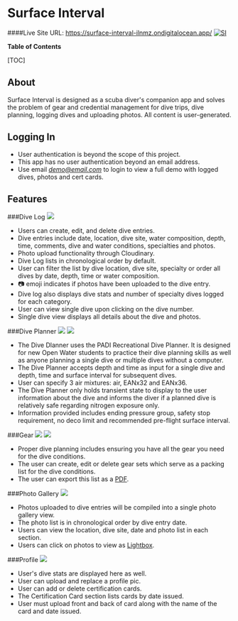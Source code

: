 # Surface Interval
####Live Site URL: https://surface-interval-ilnmz.ondigitalocean.app/
[![SI](https://res.cloudinary.com/surface-interval/image/upload/v1636928550/demo/1_o4vb0j.png "SI")](https://res.cloudinary.com/surface-interval/image/upload/v1636928550/demo/1_o4vb0j.png "SI")

**Table of Contents**

[TOC]

## About
Surface Interval is designed as a scuba diver's companion app and solves the problem of gear and credential management for dive trips, dive planning, logging dives and uploading photos. All content is user-generated.


## Logging In
- User authentication is beyond the scope of this project.
- This app has no user authentication beyond an email address.
- Use email *demo@email.com* to login to view a full demo with logged dives, photos and cert cards.

## Features
###Dive Log
[![](https://res.cloudinary.com/surface-interval/image/upload/v1636928563/demo/9_e0wvbh.png)](https://res.cloudinary.com/surface-interval/image/upload/v1636928563/demo/9_e0wvbh.png)
- Users can create, edit, and delete dive entries.
- Dive entries include date, location, dive site, water composition, depth, time, comments, dive and water conditions, specialties and photos.
- Photo upload functionality through Cloudinary.
- Dive Log lists in chronological order by default.
- User can filter the list by dive location, dive site, specialty or order all dives by date, depth, time or water composition.
- 📷 emoji indicates if photos have been uploaded to the dive entry.
- Dive log also displays dive stats and number of specialty dives logged for each category.
- User can view single dive upon clicking on the dive number.
- Single dive view displays all details about the dive and photos.

###Dive Planner
[![](https://res.cloudinary.com/surface-interval/image/upload/v1636928558/demo/3_lbtbji.png)](https://res.cloudinary.com/surface-interval/image/upload/v1636928558/demo/3_lbtbji.png)
[![](https://res.cloudinary.com/surface-interval/image/upload/v1636928543/demo/4_meheau.png)](https://res.cloudinary.com/surface-interval/image/upload/v1636928543/demo/4_meheau.png)
- The Dive Dlanner uses the PADI Recreational Dive Planner. It is designed for new Open Water students to practice their dive planning skills as well as anyone planning a single dive or multiple dives without a computer.
- The Dive Planner accepts depth and time as input for a single dive and depth, time and surface interval for subsequent dives.
- User can specify 3 air mixtures: air, EANx32 and EANx36.
- The Dive Planner only holds transient state to display to the user information about the dive and informs the diver if a planned dive is relatively safe regarding nitrogen exposure only.
- Information provided includes ending pressure group, safety stop requirement, no deco limit and recommended pre-flight surface interval.

###Gear
[![](https://res.cloudinary.com/surface-interval/image/upload/v1636928553/demo/5_zinkp1.png)](https://res.cloudinary.com/surface-interval/image/upload/v1636928553/demo/5_zinkp1.png)
[![](https://res.cloudinary.com/surface-interval/image/upload/v1636928558/demo/6_dyombt.png)](https://res.cloudinary.com/surface-interval/image/upload/v1636928558/demo/6_dyombt.png)
- Proper dive planning includes ensuring you have all the gear you need for the dive conditions.
- The user can create, edit or delete gear sets which serve as a packing list for the dive conditions.
- The user can export this list as a [PDF](https://react-pdf.org/ "PDF").

###Photo Gallery
[![](https://res.cloudinary.com/surface-interval/image/upload/v1636928560/demo/7_lt9h0l.png)](https://res.cloudinary.com/surface-interval/image/upload/v1636928560/demo/7_lt9h0l.png)
- Photos uploaded to dive entries will be compiled into a single photo gallery view.
- The photo list is in chronological order by dive entry date.
- Users can view the location, dive site, date and photo list in each section.
- Users can click on photos to view as [Lightbox](https://www.npmjs.com/package/simple-react-lightbox "Lightbox").

###Profile
[![](https://res.cloudinary.com/surface-interval/image/upload/v1636929113/demo/Inked8_LI_jet9e0.jpg)](https://res.cloudinary.com/surface-interval/image/upload/v1636929113/demo/Inked8_LI_jet9e0.jpg)
- User's dive stats are displayed here as well.
- User can upload and replace a profile pic.
- User can add or delete certification cards.
- The Certification Card section lists cards by date issued.
- User must upload front and back of card along with the name of the card and date issued.